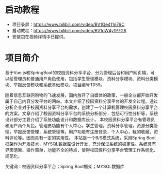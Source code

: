 # 启动教程

- 项目录屏：https://www.bilibili.com/video/BV1Qe411n79C
- 启动教程：https://www.bilibili.com/video/BV1pW4y1P7GR
- 安装包在视频详情中已提供。


# 项目简介
基于Vue.js和SpringBoot的校园资料分享平台，分为管理后台和用户网页端，可以给管理员和普通用户角色使用，包括学生管理模块、资料分享模块、资料分类模块、举报反馈模块和系统基础模块，项目编号T059。

随着信息互联网购物的飞速发展，国内放开了自媒体的政策，一般企业都开始开发属于自己内容分发平台的网站。本文介绍了校园资料分享平台的开发全过程。通过分析企业对于校园资料分享平台的需求，创建了一个计算机管理校园资料分享平台的方案。文章介绍了校园资料分享平台的系统分析部分，包括可行性分析等，系统设计部分主要介绍了系统功能设计和数据库设计。
本校园资料分享平台有管理员和用户两个角色。管理员功能有个人中心，学生管理，资料分享管理，资源分类管理，举报反馈管理，系统管理等。用户功能有注册登录，个人中心，我的收藏，资料评论等。因而具有一定的实用性。
本站是一个B/S模式系统，采用Spring Boot框架作为开发技术，MYSQL数据库设计开发，充分保证系统的稳定性。系统具有界面清晰、操作简单，功能齐全的特点，使得校园资料分享平台管理工作系统化、规范化。

关键词：校园资料分享平台；Spring Boot框架；MYSQL数据库
